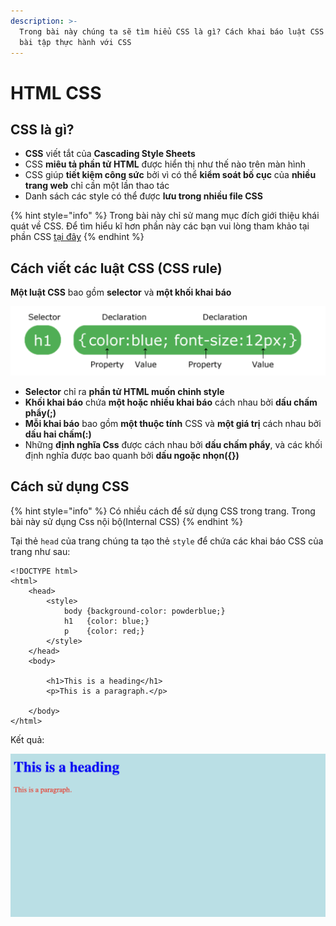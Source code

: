 ```yaml
---
description: >-
  Trong bài này chúng ta sẽ tìm hiểu CSS là gì? Cách khai báo luật CSS và làm
  bài tập thực hành với CSS
---
```


# HTML CSS

## CSS là gì?

* **CSS** viết tắt của **Cascading Style Sheets**
* CSS **miêu tả phần tử HTML** được hiển thị như thế nào trên màn hình
* CSS giúp **tiết kiệm công sức** bởi vì có thể **kiểm soát bố cục** của **nhiều trang web** chỉ cần một lần thao tác
* Danh sách các style có thể được **lưu trong nhiều file CSS**

{% hint style="info" %}
Trong bài này chỉ sử mang mục đích giới thiệu khái quát về CSS. Để tìm hiểu kĩ hơn phần này các bạn vui lòng tham khảo tại phần CSS [tại đây](../css/)
{% endhint %}

## Cách viết các luật CSS (CSS rule)

**Một luật CSS** bao gồm **selector** và **một khối khai báo**

![](../.gitbook/assets/2.png)

* **Selector** chỉ ra **phần tử HTML muốn chỉnh style**
* **Khối khai báo** chứa **một hoặc nhiều khai báo** cách nhau bởi **dấu chấm phẩy(;)**
* **Mỗi khai báo** bao gồm **một thuộc tính** CSS và **một giá trị** cách nhau bởi **dấu hai chấm(:)**
* Những **định nghĩa Css** được cách nhau bởi **dấu chấm phẩy**, và các khối định nghĩa được bao quanh bởi **dấu ngoặc nhọn({})**

## Cách sử dụng CSS

{% hint style="info" %}
Có nhiều cách để sử dụng CSS trong trang. Trong bài này sử dụng Css nội bộ(Internal CSS)
{% endhint %}

Tại thẻ `head` của trang chúng ta tạo thẻ `style` để chứa các khai báo CSS của trang như sau:

```markup
<!DOCTYPE html>
<html>
    <head>
        <style>
            body {background-color: powderblue;}
            h1   {color: blue;}
            p    {color: red;}
        </style>
    </head>
    <body>
    
        <h1>This is a heading</h1>
        <p>This is a paragraph.</p>
    
    </body>
</html>
```

Kết quả:&#x20;

![Kết quả](<../.gitbook/assets/image (66) (1).png>)

